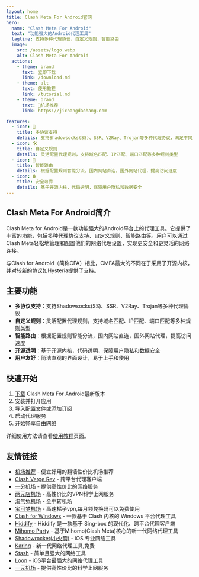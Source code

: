 ```yaml
---
layout: home
title: Clash Meta For Android官网
hero:
  name: "Clash Meta For Android"
  text: "功能强大的Android代理工具"
  tagline: 支持多种代理协议，自定义规则，智能路由
  image:
    src: /assets/logo.webp
    alt: Clash Meta For Android
  actions:
    - theme: brand
      text: 立即下载
      link: /download.md
    - theme: alt
      text: 使用教程
      link: /tutorial.md
    - theme: brand
      text: 🎉机场推荐
      link: https://jichangdaohang.com

features:
  - icon: 🚀
    title: 多协议支持
    details: 支持Shadowsocks(SS)、SSR、V2Ray、Trojan等多种代理协议，满足不同用户需求
  - icon: 🛠️
    title: 自定义规则
    details: 灵活配置代理规则，支持域名匹配、IP匹配、端口匹配等多种规则类型
  - icon: 🔄
    title: 智能路由
    details: 根据配置规则智能分流，国内网站直连，国外网站代理，提高访问速度
  - icon: 🔒
    title: 安全可靠
    details: 基于开源内核，代码透明，保障用户隐私和数据安全
---
```


<div class="custom-block">
  <h2>Clash Meta For Android简介</h2>
  <p>Clash Meta for Android是一款功能强大的Android平台上的代理工具。它提供了丰富的功能，包括多种代理协议支持、自定义规则、智能路由等。用户可以通过Clash Meta轻松地管理和配置他们的网络代理设置，实现更安全和更灵活的网络连接。</p>
  <p>与Clash for Android（简称CFA）相比，CMFA最大的不同在于采用了开源内核，并对较新的协议如Hysteria提供了支持。</p>
</div>

## 主要功能

- **多协议支持**：支持Shadowsocks(SS)、SSR、V2Ray、Trojan等多种代理协议
- **自定义规则**：灵活配置代理规则，支持域名匹配、IP匹配、端口匹配等多种规则类型
- **智能路由**：根据配置规则智能分流，国内网站直连，国外网站代理，提高访问速度
- **开源透明**：基于开源内核，代码透明，保障用户隐私和数据安全
- **用户友好**：简洁直观的界面设计，易于上手和使用

## 快速开始

1. [下载](/download.md) Clash Meta For Android最新版本
2. 安装并打开应用
3. 导入配置文件或添加订阅
4. 启动代理服务
5. 开始畅享自由网络

详细使用方法请查看[使用教程](/tutorial.md)页面。

## 友情链接

- [机场推荐](https://jichangtuijian.uk) - 便宜好用的翻墙性价比机场推荐
- [Clash Verge Rev](https://clash-verge-rev.org/) - 跨平台代理客户端
- [一分机场](https://1fen.bid/) - 提供高性价比的网络服务
- [两元店机场](http://2yuan.uk) - 高性价比的VPN科学上网服务
- [淘气兔机场](https://taoqitu.uk/) - 全中转机场
- [宝可梦机场](https://baokemeng.bid) - 高速梯子vpn,每月领兑换码可以免费使用
- [Clash for Windows](https://clashcn.org) - 一款基于 Clash 内核的 Windows 平台代理工具
- [Hiddify](https://hiddifycn.org) - Hiddify 是一款基于 Sing-box 的现代化、跨平台代理客户端
- [Mihomo Party](https://mihomoparty.bid) - 基于Mihomo(Clash Meta)核心的新一代网络代理工具
- [Shadowrocket(小火箭)](https://xiaohuojian.uk) - iOS 专业网络工具
- [Karing](https://karings.org) - 新一代网络代理工具,免费
- [Stash](https://stashapp.uk) - 简单且强大的网络工具
- [Loon](https://nsloon.uk) - iOS平台最强大的网络代理工具
- [一元机场](https://yijc.org) - 提供高性价比的科学上网服务